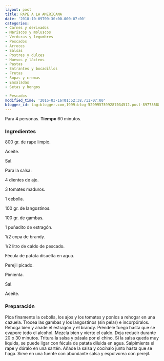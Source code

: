 ```yaml
---
layout: post
title: RAPE A LA AMERICANA
date: '2010-10-09T00:30:00.000-07:00'
categories:
- Carnes y derivados
- Mariscos y moluscos
- Verduras y legumbres
- Pescados
- Arroces
- Salsas
- Postres y dulces
- Huevos y lácteos
- Pastas
- Entrantes y bocadillos
- Frutas
- Sopas y cremas
- Ensaladas
- Setas y hongos

- Pescados
modified_time: '2016-03-16T01:52:38.711-07:00'
blogger_id: tag:blogger.com,1999:blog-5299957599287034512.post-8977558863377583475
---
```


Para 4 personas.
<b>Tiempo</b> 60 minutos.

<h3>Ingredientes</h3>

800 gr. de rape limpio.

Aceite.

Sal.

Para la salsa:

4 dientes de ajo.

3 tomates maduros.

1 cebolla.

100 gr. de langostinos.

100 gr. de gambas.

1 puñadito de estragón.

1/2 copa de brandy.

1/2 litro de caldo de pescado.

Fécula de patata disuelta en agua.

Perejil picado.

Pimienta.

Sal.

Aceite.

<h3>Preparación</h3>

Pica finamente la cebolla, los ajos y los tomates y ponlos a rehogar en una cazuela. Trocea las gambas y los langostinos (sin pelar) e incorpóralos. Rehoga bien y añade el estragón y el brandy. Préndele fuego hasta que se evapore todo el alcohol. Mezcla bien y vierte el caldo. Deja reducir durante 20 o 30 minutos. Tritura la salsa y pásala por el chino. Si la salsa queda muy líquida, se puede ligar con fécula de patata diluida en agua. Salpimienta el rape y dóralo en una sartén. Añade la salsa y cocínalo junto hasta que se haga. Sirve en una fuente con abundante salsa y espolvorea con perejil.

